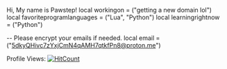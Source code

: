 Hi, My name is Pawstep!
local workingon = ("getting a new domain lol")
local favoriteprogramlanguages = ("Lua", "Python")
local learningrightnow = ("Python")

-- Please encrypt your emails if needed.
local email = ("5dkyQHivc7zYxjCmN4qAMH7qtkfPn8@proton.me")

Profile Views:
[![HitCount](https://hits.dwyl.com/Pawstep/Pawstep.svg?style=flat-square)](http://hits.dwyl.com/Pawstep/Pawstep)
